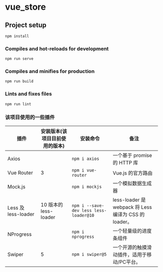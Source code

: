 # vue_store

## Project setup

```bash
npm install
```

### Compiles and hot-reloads for development

```bash
npm run serve
```

### Compiles and minifies for production

```bash
npm run build
```

### Lints and fixes files

```bash
npm run lint
```

### 该项目使用的一些插件

| 插件 | 安装版本(该项目目前使用的版本) | 安装命令 | 备注 |
| - | - | - | - |
| Axios | | `npm i axios`| 一个基于 promise 的 HTTP 库 |
| Vue Router | 3 | `npm i vue-router` | Vue.js 的官方路由 |
| Mock.js | | `npm i mockjs`| 一个模拟数据生成器 |
| Less 及 less-loader | 10 版本的 less-loader| `npm i --save-dev less less-loader@10` | less-loader 是 webpack 将 Less 编译为 CSS 的 loader。|
| NProgress | | `npm i nprogress` | 一个轻量级的进度条组件 |
| Swiper | 5 | `npm i swiper@5` | 一个开源的触摸滑动插件，适用于移动/PC平台。|
